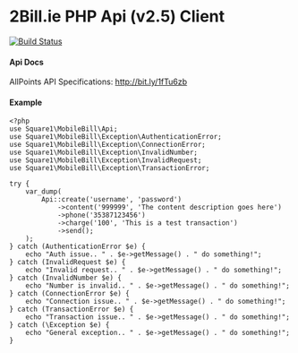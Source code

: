 # 2Bill.ie PHP Api (v2.5) Client

[![Build Status](https://travis-ci.org/square1-io/mobilebill.png?branch=master)](https://travis-ci.org/square1-io/mobilebill)

#### Api Docs

AllPoints API Specifications: http://bit.ly/1fTu6zb


#### Example

```
<?php
use Square1\MobileBill\Api;
use Square1\MobileBill\Exception\AuthenticationError;
use Square1\MobileBill\Exception\ConnectionError;
use Square1\MobileBill\Exception\InvalidNumber;
use Square1\MobileBill\Exception\InvalidRequest;
use Square1\MobileBill\Exception\TransactionError;

try {
    var_dump(
        Api::create('username', 'password')
            ->content('999999', 'The content description goes here')
            ->phone('35387123456')
            ->charge('100', 'This is a test transaction')
            ->send();
    );
} catch (AuthenticationError $e) {
    echo "Auth issue.. " . $e->getMessage() . " do something!";    
} catch (InvalidRequest $e) {
    echo "Invalid request.. " . $e->getMessage() . " do something!";
} catch (InvalidNumber $e) {
    echo "Number is invalid.. " . $e->getMessage() . " do something!";
} catch (ConnectionError $e) {
    echo "Connection issue.. " . $e->getMessage() . " do something!";
} catch (TransactionError $e) {
    echo "Transaction issue.. " . $e->getMessage() . " do something!";
} catch (\Exception $e) {
    echo "General exception.. " . $e->getMessage() . " do something!";
}

```